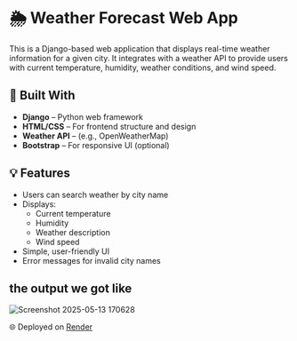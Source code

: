 # 🌦️ Weather Forecast Web App

This is a Django-based web application that displays real-time weather information for a given city. It integrates with a weather API to provide users with current temperature, humidity, weather conditions, and wind speed.

## 🔧 Built With

- **Django** – Python web framework
- **HTML/CSS** – For frontend structure and design
- **Weather API** – (e.g., OpenWeatherMap)
- **Bootstrap** – For responsive UI (optional)

## 💡 Features

- Users can search weather by city name
- Displays:
  - Current temperature
  - Humidity
  - Weather description
  - Wind speed
- Simple, user-friendly UI
- Error messages for invalid city names



## the output we got like

![Screenshot 2025-05-13 170628](https://github.com/user-attachments/assets/039f07a4-1c7a-48bb-9d52-9034cd16bfee)


🌐 Deployed on [Render](https://weatherproject-8ypv.onrender.com/)

